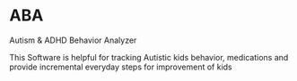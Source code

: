# ABA
Autism & ADHD Behavior Analyzer

This Software is helpful for tracking Autistic kids behavior, medications and provide incremental everyday steps for improvement of kids

